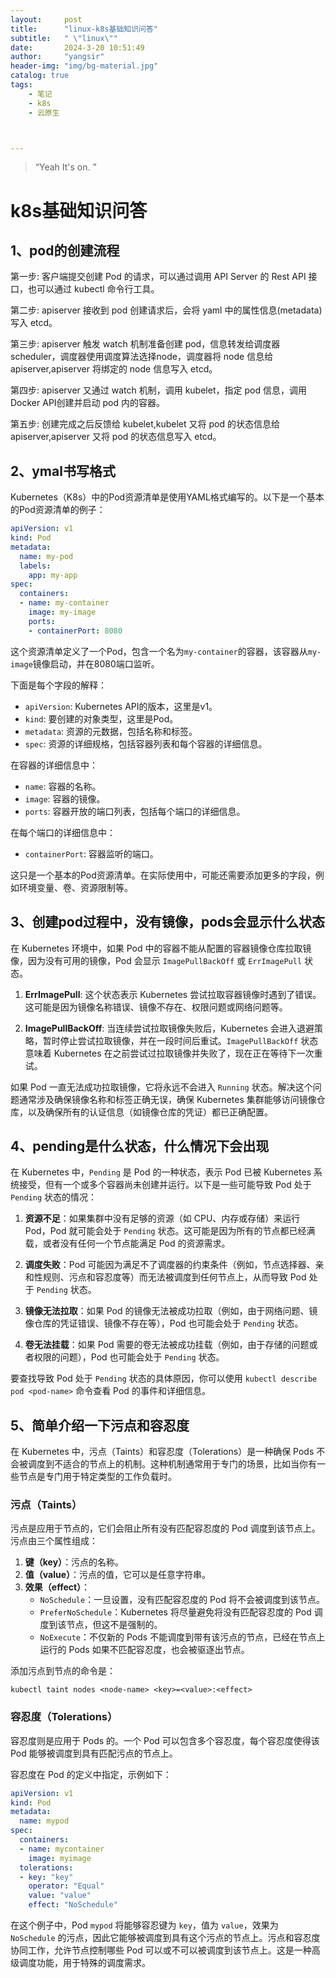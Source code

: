 ```yaml
---
layout:     post
title:      "linux-k8s基础知识问答"
subtitle:   " \"linux\""
date:       2024-3-20 10:51:49
author:     "yangsir"
header-img: "img/bg-material.jpg"
catalog: true
tags:
    - 笔记
    - k8s
    - 云原生



---
```


> “Yeah It's on. ”


<p id = "build"></p>

# k8s基础知识问答



## 1、pod的创建流程

第一步:
客户端提交创建 Pod 的请求，可以通过调用 API Server 的 Rest API 接口，也可以通过 kubectl 命令行工具。

第二步:
apiserver 接收到 pod 创建请求后，会将 yaml 中的属性信息(metadata)写入 etcd。

第三步:
apiserver 触发 watch 机制准备创建 pod，信息转发给调度器 scheduler，调度器使用调度算法选择node，调度器将 node 信息给 apiserver,apiserver 将绑定的 node 信息写入 etcd。

第四步:
apiserver 又通过 watch 机制，调用 kubelet，指定 pod 信息，调用 Docker API创建并启动 pod 内的容器。

第五步:
创建完成之后反馈给 kubelet,kubelet 又将 pod 的状态信息给 apiserver,apiserver 又将 pod 的状态信息写入 etcd。



## 2、ymal书写格式



Kubernetes（K8s）中的Pod资源清单是使用YAML格式编写的。以下是一个基本的Pod资源清单的例子：

```yaml
apiVersion: v1
kind: Pod
metadata:
  name: my-pod
  labels:
    app: my-app
spec:
  containers:
  - name: my-container
    image: my-image
    ports:
    - containerPort: 8080
```

这个资源清单定义了一个Pod，包含一个名为`my-container`的容器，该容器从`my-image`镜像启动，并在8080端口监听。

下面是每个字段的解释：

- `apiVersion`: Kubernetes API的版本，这里是v1。
- `kind`: 要创建的对象类型，这里是Pod。
- `metadata`: 资源的元数据，包括名称和标签。
- `spec`: 资源的详细规格，包括容器列表和每个容器的详细信息。

在容器的详细信息中：

- `name`: 容器的名称。
- `image`: 容器的镜像。
- `ports`: 容器开放的端口列表，包括每个端口的详细信息。

在每个端口的详细信息中：

- `containerPort`: 容器监听的端口。

这只是一个基本的Pod资源清单。在实际使用中，可能还需要添加更多的字段，例如环境变量、卷、资源限制等。



## 3、创建pod过程中，没有镜像，pods会显示什么状态



在 Kubernetes 环境中，如果 Pod 中的容器不能从配置的容器镜像仓库拉取镜像，因为没有可用的镜像，Pod 会显示 `ImagePullBackOff` 或 `ErrImagePull` 状态。

1. **ErrImagePull**: 这个状态表示 Kubernetes 尝试拉取容器镜像时遇到了错误。这可能是因为镜像名称错误、镜像不存在、权限问题或网络问题等。

2. **ImagePullBackOff**: 当连续尝试拉取镜像失败后，Kubernetes 会进入退避策略，暂时停止尝试拉取镜像，并在一段时间后重试。`ImagePullBackOff` 状态意味着 Kubernetes 在之前尝试过拉取镜像并失败了，现在正在等待下一次重试。

如果 Pod 一直无法成功拉取镜像，它将永远不会进入 `Running` 状态。解决这个问题通常涉及确保镜像名称和标签正确无误，确保 Kubernetes 集群能够访问镜像仓库，以及确保所有的认证信息（如镜像仓库的凭证）都已正确配置。



## 4、pending是什么状态，什么情况下会出现



在 Kubernetes 中，`Pending` 是 Pod 的一种状态，表示 Pod 已被 Kubernetes 系统接受，但有一个或多个容器尚未创建并运行。以下是一些可能导致 Pod 处于 `Pending` 状态的情况：

1. **资源不足**：如果集群中没有足够的资源（如 CPU、内存或存储）来运行 Pod，Pod 就可能会处于 `Pending` 状态。这可能是因为所有的节点都已经满载，或者没有任何一个节点能满足 Pod 的资源需求。

2. **调度失败**：Pod 可能因为满足不了调度器的约束条件（例如，节点选择器、亲和性规则、污点和容忍度等）而无法被调度到任何节点上，从而导致 Pod 处于 `Pending` 状态。

3. **镜像无法拉取**：如果 Pod 的镜像无法被成功拉取（例如，由于网络问题、镜像仓库的凭证错误、镜像不存在等），Pod 也可能会处于 `Pending` 状态。

4. **卷无法挂载**：如果 Pod 需要的卷无法被成功挂载（例如，由于存储的问题或者权限的问题），Pod 也可能会处于 `Pending` 状态。

要查找导致 Pod 处于 `Pending` 状态的具体原因，你可以使用 `kubectl describe pod <pod-name>` 命令查看 Pod 的事件和详细信息。





## 5、简单介绍一下污点和容忍度



在 Kubernetes 中，污点（Taints）和容忍度（Tolerations）是一种确保 Pods 不会被调度到不适合的节点上的机制。这种机制通常用于专门的场景，比如当你有一些节点是专门用于特定类型的工作负载时。

### 污点（Taints）

污点是应用于节点的，它们会阻止所有没有匹配容忍度的 Pod 调度到该节点上。污点由三个属性组成：

1. **键（key）**：污点的名称。
2. **值（value）**：污点的值，它可以是任意字符串。
3. **效果（effect）**：
   - `NoSchedule`：一旦设置，没有匹配容忍度的 Pod 将不会被调度到该节点。
   - `PreferNoSchedule`：Kubernetes 将尽量避免将没有匹配容忍度的 Pod 调度到该节点，但这不是强制的。
   - `NoExecute`：不仅新的 Pods 不能调度到带有该污点的节点，已经在节点上运行的 Pods 如果不匹配容忍度，也会被驱逐出节点。

添加污点到节点的命令是：

```shell
kubectl taint nodes <node-name> <key>=<value>:<effect>
```

### 容忍度（Tolerations）

容忍度则是应用于 Pods 的。一个 Pod 可以包含多个容忍度，每个容忍度使得该 Pod 能够被调度到具有匹配污点的节点上。

容忍度在 Pod 的定义中指定，示例如下：

```yaml
apiVersion: v1
kind: Pod
metadata:
  name: mypod
spec:
  containers:
  - name: mycontainer
    image: myimage
  tolerations:
  - key: "key"
    operator: "Equal"
    value: "value"
    effect: "NoSchedule"
```

在这个例子中，Pod `mypod` 将能够容忍键为 `key`，值为 `value`，效果为 `NoSchedule` 的污点，因此它能够被调度到具有这个污点的节点上。污点和容忍度协同工作，允许节点控制哪些 Pod 可以或不可以被调度到该节点上。这是一种高级调度功能，用于特殊的调度需求。



